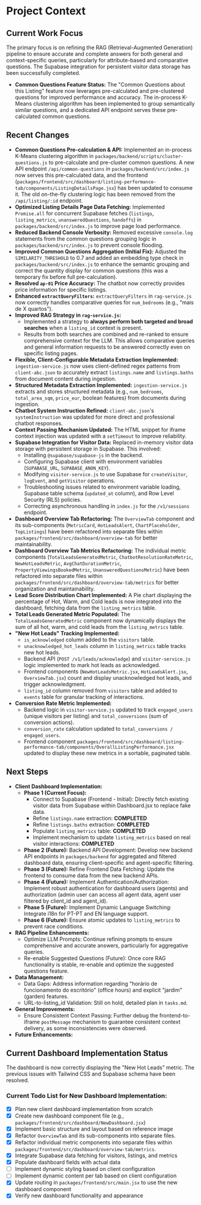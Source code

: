 # Project Context

## Current Work Focus
The primary focus is on refining the RAG (Retrieval-Augmented Generation) pipeline to ensure accurate and complete answers for both general and context-specific queries, particularly for attribute-based and comparative questions. The Supabase integration for persistent visitor data storage has been successfully completed.

- **Common Questions Feature Status:** The "Common Questions about this Listing" feature now leverages pre-calculated and pre-clustered questions for improved performance and accuracy. The in-process K-Means clustering algorithm has been implemented to group semantically similar questions, and a dedicated API endpoint serves these pre-calculated common questions.

## Recent Changes
- **Common Questions Pre-calculation & API:** Implemented an in-process K-Means clustering algorithm in `packages/backend/scripts/cluster-questions.js` to pre-calculate and pre-cluster common questions. A new API endpoint `/api/common-questions` in `packages/backend/src/index.js` now serves this pre-calculated data, and the frontend (`packages/frontend/src/dashboard/listing-performance-tab/components/ListingDetailsPage.jsx`) has been updated to consume it. The old on-the-fly clustering logic has been removed from the `/api/listing/:id` endpoint.
- **Optimized Listing Details Page Data Fetching:** Implemented `Promise.all` for concurrent Supabase fetches (`listings`, `listing_metrics`, `unansweredQuestions`, `handoffs`) in `packages/backend/src/index.js` to improve page load performance.
- **Reduced Backend Console Verbosity:** Removed excessive `console.log` statements from the common questions grouping logic in `packages/backend/src/index.js` to prevent console flooding.
- **Improved Common Questions Aggregation (Initial Fix):** Adjusted the `SIMILARITY_THRESHOLD` to 0.7 and added an embedding type check in `packages/backend/src/index.js` to enhance the semantic grouping and correct the quantity display for common questions (this was a temporary fix before full pre-calculation).
- **Resolved `ap-01` Price Accuracy:** The chatbot now correctly provides price information for specific listings.
- **Enhanced `extractQueryFilters`:** `extractQueryFilters` in `rag-service.js` now correctly handles comparative queries for `num_bedrooms` (e.g., "mais de X quartos").
- **Improved RAG Strategy in `rag-service.js`:**
    - Implemented a strategy to **always perform both targeted and broad searches** when a `listing_id` context is present.
    - Results from both searches are combined and re-ranked to ensure comprehensive context for the LLM. This allows comparative queries and general information requests to be answered correctly even on specific listing pages.
- **Flexible, Client-Configurable Metadata Extraction Implemented:** `ingestion-service.js` now uses client-defined regex patterns from `client-abc.json` to accurately extract `listings.name` and `listings.baths` from document content during ingestion.
- **Structured Metadata Extraction Implemented:** `ingestion-service.js` extracts and stores structured metadata (e.g., `num_bedrooms`, `total_area_sqm`, `price_eur`, boolean features) from documents during ingestion.
- **Chatbot System Instruction Refined:** `client-abc.json`'s `systemInstruction` was updated for more direct and professional chatbot responses.
- **Context Passing Mechanism Updated:** The HTML snippet for iframe context injection was updated with a `setTimeout` to improve reliability.
- **Supabase Integration for Visitor Data:** Replaced in-memory visitor data storage with persistent storage in Supabase. This involved:
    - Installing `@supabase/supabase-js` in the backend.
    - Configuring Supabase client with environment variables (`SUPABASE_URL`, `SUPABASE_ANON_KEY`).
    - Modifying `visitor-service.js` to use Supabase for `createVisitor`, `logEvent`, and `getVisitor` operations.
    - Troubleshooting issues related to environment variable loading, Supabase table schema (`updated_at` column), and Row Level Security (RLS) policies.
    - Correcting asynchronous handling in `index.js` for the `/v1/sessions` endpoint.
- **Dashboard Overview Tab Refactoring:** The `OverviewTab` component and its sub-components (`MetricCard`, `HotLeadsAlert`, `ChartPlaceholder`, `TopListings`) have been refactored into separate files within `packages/frontend/src/dashboard/overview-tab` for better maintainability.
- **Dashboard Overview Tab Metrics Refactoring:** The individual metric components (`TotalLeadsGeneratedMetric`, `ChatbotResolutionRateMetric`, `NewHotLeadsMetric`, `AvgChatDurationMetric`, `PropertyViewingsBookedMetric`, `UnansweredQuestionsMetric`) have been refactored into separate files within `packages/frontend/src/dashboard/overview-tab/metrics` for better organization and maintainability.
- **Lead Score Distribution Chart Implemented:** A Pie chart displaying the percentage of Hot, Warm, and Cold leads is now integrated into the dashboard, fetching data from the `listing_metrics` table.
- **Total Leads Generated Metric Populated:** The `TotalLeadsGeneratedMetric` component now dynamically displays the sum of all hot, warm, and cold leads from the `listing_metrics` table.
- **"New Hot Leads" Tracking Implemented:**
    - `is_acknowledged` column added to the `visitors` table.
    - `unacknowledged_hot_leads` column in `listing_metrics` table tracks new hot leads.
    - Backend API (`POST /v1/leads/acknowledge`) and `visitor-service.js` logic implemented to mark hot leads as acknowledged.
    - Frontend components (`NewHotLeadsMetric.jsx`, `HotLeadsAlert.jsx`, `OverviewTab.jsx`) count and display unacknowledged hot leads, and trigger acknowledgment.
    - `listing_id` column removed from `visitors` table and added to `events` table for granular tracking of interactions.
- **Conversion Rate Metric Implemented:**
    - Backend logic in `visitor-service.js` updated to track `engaged_users` (unique visitors per listing) and `total_conversions` (sum of conversion actions).
    - `conversion_rate` calculation updated to `total_conversions / engaged_users`.
    - Frontend component `packages/frontend/src/dashboard/listing-performance-tab/components/OverallListingPerformance.jsx` updated to display these new metrics in a sortable, paginated table.

## Next Steps
- **Client Dashboard Implementation:**
    - **Phase 1 (Current Focus):**
        - Connect to Supabase (Frontend - Initial): Directly fetch existing visitor data from Supabase within Dashboard.jsx to replace fake data.
        - Refine `listings.name` extraction: **COMPLETED**
        - Refine `listings.baths` extraction: **COMPLETED**
        - Populate `listing_metrics` table: **COMPLETED**
        - Implement mechanism to update `listing_metrics` based on real visitor interactions: **COMPLETED**
    - **Phase 2 (Future):** Backend API Development: Develop new backend API endpoints in `packages/backend` for aggregated and filtered dashboard data, ensuring client-specific and agent-specific filtering.
    - **Phase 3 (Future):** Refine Frontend Data Fetching: Update the frontend to consume data from the new backend APIs.
    - **Phase 4 (Future):** Implement Authentication/Authorization: Implement robust authentication for dashboard users (agents) and authorization (admin user can access all agent data, agent user filtered by client_id and agent_id).
    - **Phase 5 (Future):** Implement Dynamic Language Switching: Integrate i18n for PT-PT and EN language support.
    - **Phase 6 (Future):** Ensure atomic updates to `listing_metrics` to prevent race conditions.
- **RAG Pipeline Enhancements:**
    - Optimize LLM Prompts: Continue refining prompts to ensure comprehensive and accurate answers, particularly for aggregative queries.
    - Re-enable Suggested Questions (Future): Once core RAG functionality is stable, re-enable and optimize the suggested questions feature.
- **Data Management:**
    - Data Gaps: Address information regarding "horário de funcionamento do escritório" (office hours) and explicit "jardim" (garden) features.
    - URL-to-listing_id Validation: Still on hold, detailed plan in `tasks.md`.
- **General Improvements:**
    - Ensure Consistent Context Passing: Further debug the frontend-to-iframe `postMessage` mechanism to guarantee consistent context delivery, as some inconsistencies were observed.
- **Future Enhancements:**

## Current Dashboard Implementation Status
The dashboard is now correctly displaying the "New Hot Leads" metric. The previous issues with Tailwind CSS and Supabase schema have been resolved.

### Current Todo List for New Dashboard Implementation:
- [x] Plan new client dashboard implementation from scratch
- [x] Create new dashboard component file (e.g., `packages/frontend/src/dashboard/NewDashboard.jsx`)
- [x] Implement basic structure and layout based on reference image
- [x] Refactor `OverviewTab` and its sub-components into separate files.
- [x] Refactor individual metric components into separate files within `packages/frontend/src/dashboard/overview-tab/metrics`.
- [x] Integrate Supabase data fetching for visitors, listings, and metrics
- [x] Populate dashboard fields with actual data
- [ ] Implement dynamic styling based on client configuration
- [ ] Implement dynamic content per tab based on client configuration
- [x] Update routing in `packages/frontend/src/main.jsx` to use the new dashboard component
- [x] Verify new dashboard functionality and appearance